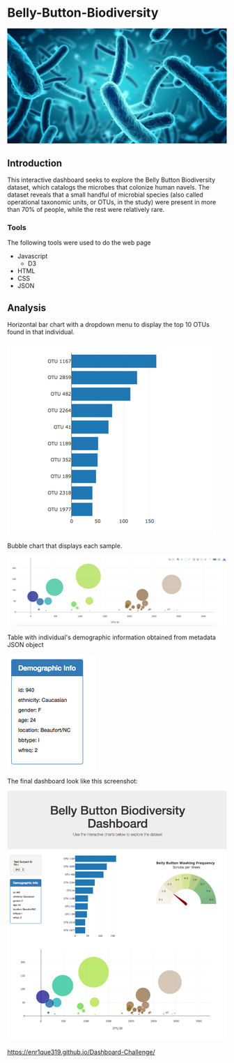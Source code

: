 # Belly-Button-Biodiversity

[![](img/bacteria.jpg)]() 

## Introduction

This interactive dashboard seeks to explore the Belly Button Biodiversity dataset, which catalogs the microbes that colonize human navels.
The dataset reveals that a small handful of microbial species (also called operational taxonomic units, or OTUs, in the study) were present in more than 70% of people, while the rest were relatively rare.

### Tools

The following tools were used to do the web page

+ Javascript
    + D3
+ HTML
+ CSS
+ JSON

## Analysis

Horizontal bar chart with a dropdown menu to display the top 10 OTUs found in that individual.

[![](img/2.png)]() 

Bubble chart that displays each sample.

[![](img/3.png)]() 

Table with individual's demographic information obtained from metadata JSON object

[![](img/4.png)]() 

The final dashboard look like this screenshot:

[![](img/1.png)]() 

https://enr1que319.github.io/Dashboard-Challenge/
